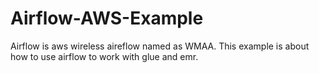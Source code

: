 # Airflow-AWS-Example
Airflow is aws wireless aireflow named as WMAA.
This example is about how to use airflow to work with glue and emr.
